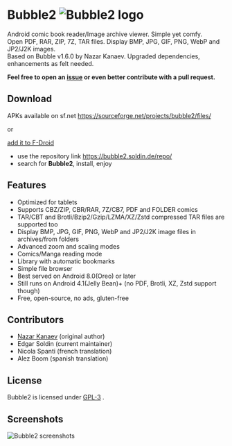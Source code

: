 # Bubble2        ![Bubble2 logo](https://raw.githubusercontent.com/edeso/bubble2/master/art/icon-2022.svg)

Android comic book reader/Image archive viewer. Simple yet comfy.<br/>
Open PDF, RAR, ZIP, 7Z, TAR files. Display BMP, JPG, GIF, PNG, WebP and JP2/J2K images.<br/>
Based on Bubble v1.6.0 by Nazar Kanaev. Upgraded dependencies, enhancements as felt needed. 

**Feel free to open an [issue](https://github.com/edeso/bubble2/issues) or even better contribute with a pull request.**

## Download

APKs available on sf.net https://sourceforge.net/projects/bubble2/files/

or

[add it to F-Droid](https://f-droid.org/en/tutorials/add-repo/) 
* use the repository link https://bubble2.soldin.de/repo/
* search for **Bubble2**, install, enjoy

## Features

* Optimized for tablets
* Supports CBZ/ZIP, CBR/RAR, 7Z/CB7, PDF and FOLDER comics
* TAR/CBT and Brotli/Bzip2/Gzip/LZMA/XZ/Zstd compressed TAR files are supported too
* Display BMP, JPG, GIF, PNG, WebP and JP2/J2K image files in archives/from folders
* Advanced zoom and scaling modes
* Comics/Manga reading mode
* Library with automatic bookmarks
* Simple file browser
* Best served on Android 8.0(Oreo) or later
* Still runs on Android 4.1(Jelly Bean)+ (no PDF, Brotli, XZ, Zstd support though)
* Free, open-source, no ads, gluten-free

## Contributors

* [Nazar Kanaev](https://github.com/nkanaev) (original author)
* Edgar Soldin (current maintainer)
* Nicola Spanti (french translation)
* Alez Boom (spanish translation)

## License

Bubble2 is licensed under [GPL-3](https://github.com/edeso/bubble2/blob/master/LICENSE.md) .

## Screenshots

![Bubble2 screenshots](https://github.com/edeso/bubble2/blob/master/art/promo.jpg?raw=true)
